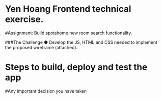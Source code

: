 # Yen Hoang Frontend technical exercise.

#Assignment:
Build spotahome new room search functionality.

###The Challenge
● Develop the JS, HTML and CSS needed to implement the proposed wireframe (attached).

# Steps to build, deploy and test the app

#Any important decision you have taken


